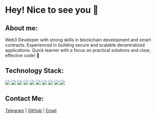 # Hey! Nice to see you 👋

## About me:

Web3 Developer with strong skills in blockchain development and smart contracts. Experienced in building secure and scalable decentralized applications. Quick learner with a focus on practical solutions and clear, effective code! 🤝

## Technology Stack:

![](https://img.shields.io/badge/html5-E34F26?style=for-the-badge&logo=html5&logoColor=black)
![](https://img.shields.io/badge/sass-CC6699?style=for-the-badge&logo=sass&logoColor=black)
![](https://img.shields.io/badge/tailwind-38B2AC?style=for-the-badge&logo=tailwind-css&logoColor=black)
![](https://img.shields.io/badge/JavaScript-F7DF1E?style=for-the-badge&logo=javascript&logoColor=black)
![](https://img.shields.io/badge/TypeScript-3178C6?style=for-the-badge&logo=typescript&logoColor=black)
![](https://img.shields.io/badge/React-61DAFB?style=for-the-badge&logo=react&logoColor=black)
![](https://img.shields.io/badge/redux-764ABC?style=for-the-badge&logo=redux&logoColor=black)
![](https://img.shields.io/badge/Ethereum-blue?style=for-the-badge&logo=ethereum&logoColor=white)
![](https://img.shields.io/badge/Ethereum-red?style=for-the-badge&logo=solidity&logoColor=white)
![](https://img.shields.io/badge/git-F05032?style=for-the-badge&logo=git&logoColor=black)

## Contact Me:

[Telegram](https://t.me/nahirniy) | [GitHub](https://github.com/nahirniy) | [Email](mailto:nahirniyy@gmail.com)
